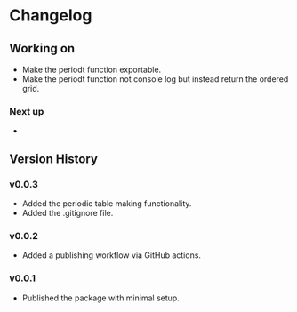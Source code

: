 # Changelog

## Working on

- Make the periodt function exportable.
- Make the periodt function not console log but instead return the ordered grid.

### Next up

-

## Version History

### v0.0.3

- Added the periodic table making functionality.
- Added the .gitignore file.

### v0.0.2

- Added a publishing workflow via GitHub actions.

### v0.0.1

- Published the package with minimal setup.
